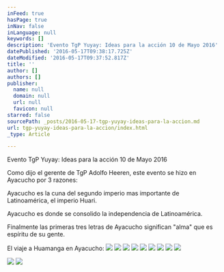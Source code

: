 ```yaml
---
inFeed: true
hasPage: true
inNav: false
inLanguage: null
keywords: []
description: 'Evento TgP Yuyay: Ideas para la acción 10 de Mayo 2016'
datePublished: '2016-05-17T09:38:17.725Z'
dateModified: '2016-05-17T09:37:52.817Z'
title: ''
author: []
authors: []
publisher:
  name: null
  domain: null
  url: null
  favicon: null
starred: false
sourcePath: _posts/2016-05-17-tgp-yuyay-ideas-para-la-accion.md
url: tgp-yuyay-ideas-para-la-accion/index.html
_type: Article

---
```

Evento TgP Yuyay: Ideas para la acción 10 de Mayo 2016

Como dijo el gerente de TgP Adolfo Heeren, este evento se hizo en Ayacucho por 3 razones:

Ayacucho es la cuna del segundo imperio mas importante de Latinoamérica, el imperio Huari.

Ayacucho es donde se consolido la independencia de Latinoamérica.

Finalmente las primeras tres letras de Ayacucho significan "alma" que es espíritu de su gente.

El viaje a Huamanga en Ayacucho:
![](https://the-grid-user-content.s3-us-west-2.amazonaws.com/b15f2175-3655-452a-954c-30f515371a8e.jpg)
![](https://the-grid-user-content.s3-us-west-2.amazonaws.com/1d35911e-3b82-4f3d-b317-e9a756cbe911.jpg)
![](https://the-grid-user-content.s3-us-west-2.amazonaws.com/70831c0f-d96c-4ac5-8b82-79d81c6d67a9.jpg)
![](https://the-grid-user-content.s3-us-west-2.amazonaws.com/7adb42e0-894c-4161-b24f-24f543bdf9bd.jpg)
![](https://the-grid-user-content.s3-us-west-2.amazonaws.com/a8b548fe-13f9-42be-9faa-ad87183fead5.jpg)
![](https://the-grid-user-content.s3-us-west-2.amazonaws.com/a7d3d35e-41cc-4de2-b6b8-0409f54f72fe.jpg)
![](https://the-grid-user-content.s3-us-west-2.amazonaws.com/d07c603a-8a43-4bd7-99a8-eec8f374480a.jpg)
![](https://the-grid-user-content.s3-us-west-2.amazonaws.com/cc277df2-0cae-4b95-9dfc-c9e4a7adfffe.jpg)
![](https://the-grid-user-content.s3-us-west-2.amazonaws.com/1af47bb0-b8f3-46cb-916c-746528e4cfe6.jpg)

  
![](https://the-grid-user-content.s3-us-west-2.amazonaws.com/607acf3b-980e-4e62-bc11-a30daf029aa7.jpg)
![](https://the-grid-user-content.s3-us-west-2.amazonaws.com/59b04025-dd02-4eae-9c8e-04b5d344f15c.jpg)